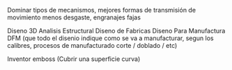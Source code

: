 Dominar tipos de mecanismos, mejores formas de transmisión de movimiento menos desgaste, engranajes fajas

Diseno 3D
Analisis Estructural 
Diseno de Fabricas
Diseno Para Manufactura DFM (que todo el disenio indique como se va a manufacturar, segun los calibres, procesos de manufacturado corte / doblado / etc)

Inventor emboss (Cubrir una superficie curva)
